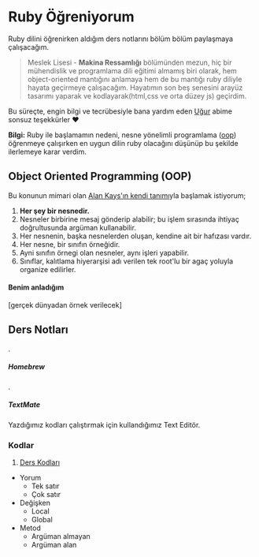 # Ruby Öğreniyorum
Ruby dilini öğrenirken aldığım ders notlarını bölüm bölüm paylaşmaya çalışacağım.

> Meslek Lisesi - **Makina Ressamlığı** bölümünden mezun, 
hiç bir mühendislik ve programlama dili eğitimi almamış biri olarak,
hem object-oriented mantığını anlamaya hem de bu mantığı ruby diliyle hayata geçirmeye çalışacağım. Hayatımın son beş senesini arayüz tasarımı yaparak ve kodlayarak(html,css ve orta düzey js) geçirdim.

Bu süreçte, engin bilgi ve tecrübesiyle bana yardım eden [Uğur](https://github.com/vigo) abime sonsuz teşekkürler :heart:

**Bilgi:** Ruby ile başlamamın nedeni, nesne yönelimli programlama ([oop](https://tr.wikipedia.org/wiki/Nesne_y%C3%B6nelimli_programlama)) öğrenmeye çalışırken en uygun dilin ruby olacağını düşünüp bu şekilde ilerlemeye karar verdim.

## Object Oriented Programming (OOP)
Bu konunun mimari olan [Alan Kays'ın kendi tanımı](http://c2.com/cgi/wiki?AlanKaysDefinitionOfObjectOriented)yla başlamak istiyorum;

1. **Her şey bir nesnedir.**
2. Nesneler birbirine mesaj gönderip alabilir; bu işlem sırasında ihtiyaç doğrultusunda argüman kullanabilir.
3. Her nesnenin, başka nesnelerden oluşan, kendine ait bir hafızası vardır.
4. Her nesne, bir sınıfın örneğidir.
5. Ayni sınıfın örnegi olan nesneler, aynı işleri yapabilir.
6. Sınıflar, kalıtlama hiyerarşisi adı verilen tek root'lu bir agaç yoluyla organize edilirler.

#### Benim anladığım
[gerçek dünyadan örnek verilecek]


## Ders Notları
.

##### Homebrew
.

##### TextMate
Yazdığımız kodları çalıştırmak için kullandığımız Text Editör.

### Kodlar
1. [Ders Kodları](https://github.com/ademilter/ruby-ogreniyorum/blob/master/ders-1/ne-ogrendik.rb)
  - Yorum
    - Tek satır
    - Çok satır
  - Değişken
    - Local
    - Global
  - Metod
    - Argüman almayan
    - Argüman alan
